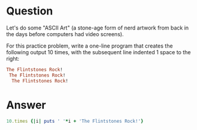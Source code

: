 # Question
Let's do some "ASCII Art" (a stone-age form of nerd artwork from back in the days before computers had video screens).

For this practice problem, write a one-line program that creates the following output 10 times, with the subsequent line indented 1 space to the right:
```ruby
The Flintstones Rock!
 The Flintstones Rock!
  The Flintstones Rock!
```
# Answer
```ruby
10.times {|i| puts ' '*i + 'The Flintstones Rock!'}
```